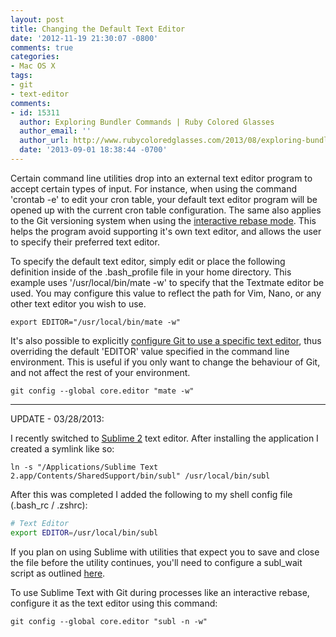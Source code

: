 ```yaml
---
layout: post
title: Changing the Default Text Editor
date: '2012-11-19 21:30:07 -0800'
comments: true
categories:
- Mac OS X
tags:
- git
- text-editor
comments:
- id: 15311
  author: Exploring Bundler Commands | Ruby Colored Glasses
  author_email: ''
  author_url: http://www.rubycoloredglasses.com/2013/08/exploring-bundler-commands/
  date: '2013-09-01 18:38:44 -0700'
---
```


Certain command line utilities drop into an external text editor program to
accept certain types of input. For instance, when using the command
'crontab -e' to edit your cron table, your default text editor program will be
opened up with the current cron table configuration. The same also applies to
the Git versioning system when using the [interactive rebase mode]. This helps
the program avoid supporting it's own text editor, and allows the user to
specify their preferred text editor.

To specify the default text editor, simply edit or place the following
definition inside of the .bash_profile file in your home directory. This example
uses '/usr/local/bin/mate -w' to specify that the Textmate editor be used.
You may configure this value to reflect the path for Vim, Nano, or any other
text editor you wish to use.
<!--more-->

```shell
export EDITOR="/usr/local/bin/mate -w"
```

It's also possible to explicitly [configure Git to use a specific text editor],
thus overriding the default 'EDITOR' value specified in the command line
environment. This is useful if you only want to change the behaviour of Git, and
not affect the rest of your environment.

```shell
git config --global core.editor "mate -w"
```

----

UPDATE - 03/28/2013:

I recently switched to [Sublime 2] text editor. After installing the application
I created a symlink like so:

```shell
ln -s "/Applications/Sublime Text 2.app/Contents/SharedSupport/bin/subl" /usr/local/bin/subl
```

After this was completed I added the following to my shell config file
(.bash_rc / .zshrc):

```bash
# Text Editor
export EDITOR=/usr/local/bin/subl
```

If you plan on using Sublime with utilities that expect you to save and close
the file before the utility continues, you'll need to configure a subl_wait
script as outlined [here].

To use Sublime Text with Git during processes like an interactive rebase,
configure it as the text editor using this command:

```shell
git config --global core.editor "subl -n -w"
```

[interactive rebase mode]: http://git-scm.com/docs/git-rebase#_interactive_mode
[configure git to use a specific text editor]: http://git-scm.com/book/en/Customizing-Git-Git-Configuration#Basic-Client-Configuration
[sublime 2]: http://www.sublimetext.com/
[here]: http://sublimetext.userecho.com/topic/91740-equivalent-of-mate_wait-for-subl/
